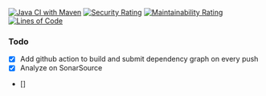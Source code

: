 [![Java CI with Maven](https://github.com/giliopoulos/todo/actions/workflows/maven.yml/badge.svg?branch=main)](https://github.com/giliopoulos/todo/actions/workflows/maven.yml)
[![Security Rating](https://sonarcloud.io/api/project_badges/measure?project=giliopoulos_todo&metric=security_rating)](https://sonarcloud.io/summary/new_code?id=giliopoulos_todo)
[![Maintainability Rating](https://sonarcloud.io/api/project_badges/measure?project=giliopoulos_todo&metric=sqale_rating)](https://sonarcloud.io/summary/new_code?id=giliopoulos_todo)
[![Lines of Code](https://sonarcloud.io/api/project_badges/measure?project=giliopoulos_todo&metric=ncloc)](https://sonarcloud.io/summary/new_code?id=giliopoulos_todo)

### Todo

-[x] Add github action to build and submit dependency graph on every push
- [x] Analyze on SonarSource
- [] 